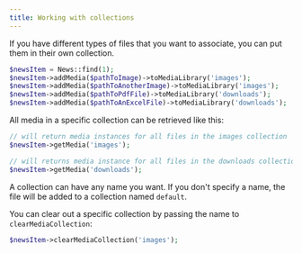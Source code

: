 ```yaml
---
title: Working with collections
---
```


If you have different types of files that you want to associate,
you can put them in their own collection.

```php
$newsItem = News::find(1);
$newsItem->addMedia($pathToImage)->toMediaLibrary('images');
$newsItem->addMedia($pathToAnotherImage)->toMediaLibrary('images');
$newsItem->addMedia($pathToPdfFile)->toMediaLibrary('downloads');
$newsItem->addMedia($pathToAnExcelFile)->toMediaLibrary('downloads');
```

All media in a specific collection can be retrieved like this:

```php
// will return media instances for all files in the images collection
$newsItem->getMedia('images');

// will returns media instance for all files in the downloads collection
$newsItem->getMedia('downloads');
```

A collection can have any name you want. If you don't specify a name, the file will be added to a collection named `default`.

You can clear out a specific collection by passing the name to `clearMediaCollection`:

```php
$newsItem->clearMediaCollection('images');
```
